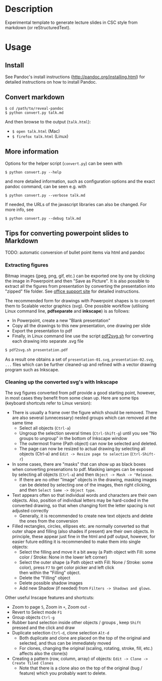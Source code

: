 # Description

Experimental template to generate lecture slides in CSC style from markdown
(or reStructuredText).

# Usage

## Install

See Pandoc's install instructions (http://pandoc.org/installing.html) for
detailed instructions on how to install Pandoc.

## Convert markdown
```
$ cd /path/to/reveal-pandoc
$ python convert.py talk.md
```
And then browse to the output (`talk.html`):

- `$ open talk.html` (Mac)
- `$ firefox talk.html` (Linux)

## More information

Options for the helper script (`convert.py`) can be seen with
```
$ python convert.py --help
```

and more detailed information, such as configuration options and the exact
pandoc command, can be seen e.g. with
```
$ python convert.py --verbose talk.md
```

If needed, the URLs of the javascript libraries can also be changed. For more
info, see
```
$ python convert.py --debug talk.md
```

## Tips for converting powerpoint slides to Markdown

TODO: automatic conversion of bullet point items via html and pandoc

### Extracting figures

Bitmap images (jpeg, png, gif, etc.) can be exported one by one by clicking the image in Powerpoint and then "Save as Picture".
It is also possible to extract all the figures from presentation by converting the presentation into "zipped" file folder. See [office support site](https://support.office.com/en-us/article/extract-files-or-objects-from-a-powerpoint-file-85511e6f-9e76-41ad-8424-eab8a5bbc517) for detailed instructions.

The recommended form for drawings with Powerpoint shapes is to convert them to Scalable vector graphics (svg). One possible workflow (utilising Linux command line, **pdfseparate** and **inkscape**) is as follows:

  - In Powerpoint, create a new "Blank presentation"
  - Copy all the drawings to this new presentation, one drawing per slide
  - Export the presentation to pdf
  - Finally, in Linux command line use the script [pdf2svg.sh](pdf2svg.sh) for converting each drawing into separate .svg file
  
 ```bash
 $ pdf2svg.sh presentation.pdf
 ```
 As a result one obtains a set of `presentation-01.svg`, `presentation-02.svg`, `...` files which can be further cleaned-up and refined with a vector drawing program such as Inkscape.
 
 ### Cleaning up the converted svg's with Inkscape
 
The svg figures converted from pdf provide a good starting point, however, in most cases they benefit from some clean up. Here are some tips (keyboard shortcuts refer to Linux version):
 
   - There is usually a frame over the figure which should be removed. There are also several (unnecessary) nested groups which 
     can removed at the same time
     - Select all objects (`Ctrl-a`)
     - Ungroup the selection several times (`Ctrl-Shift-g`) until you see "No groups to ungroup" in the bottom of Inkscape window
     - The outermost frame (Path object) can now be selected and deleted.
     - The page can now be resized to actual drawing by selecting all objects (Ctrl-a) and `Edit -> Resize page to selection`
     (`Ctrl-Shift-r`)
   - In some cases, there are "masks" that can show up as black boxes when converting presenations to pdf. Masking iamges can
     be exposed by selecting all objects (`Ctrl-a`) and then `Object -> Mask -> "Release`.
     - If there are no other "Image" objects in the drawing, masking images can be deleted by selecting one of the images, then 
       right clicking, and then `Select Same -> Object type`.
   - Text appears often so that individual words and characters are their own objects. Also, position of individual letters
     may be hard-coded in the converted drawing, so that when changing font the letter spacing is not adjusted correctly
     - Generally, it is recommended to create new text objects and delete the ones from the conversion
   - Filled rectangles, circles, ellipses etc. are normally converted so that outer shape and filling (also shades if present) 
     are their own objects. In principle, these appear just fine in the html and pdf output, however, for easier future editing 
     it is recommended to make them into single objects:
     - Select the filling and move it a bit away (a Path object with Fill: some color / Stroke: None in the lower left corner)
     - Select the outer shape (a Path object with Fill: None / Stroke: some color), press `F7` to get color picker and left click    
       then within the "Filling" object.
     - Delete the "Filling" object
     - Delete possible shadow images
     - Add new Shadow (if needed) from `Filters -> Shadows and glows`.
     
Other useful Inscape features and shortcuts:

  - Zoom to page `5`, Zoom in `+`, Zoom out `-`
  - Revert to Select mode `F1`
  - Group objects `Ctrl-g`
  - Rubber band selection inside other objects / groups , keep `Shift` pressed and the click and draw
  - Duplicate selection `Ctrl-d`, clone selection `Alt-d`
    - Both duplicate and clone are placed on the top of the original and selected, and thus can be immediately moved
    - For clones, changing the original (scaling, rotating, stroke, fill, etc.) affects also the clone(s)
  - Creating a pattern (row, column, array) of objects: `Edit -> Clone -> Create Tiled Clones`
    - Note that there is a clone also on the top of the original (bug / feature) which you probably want to delete.


 
   
